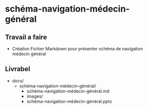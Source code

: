 # schéma-navigation-médecin-général



## Travail a faire  


- Création Fichier Markdown pour présenter schéma de navigation médecin général



## Livrabel 

- docs/
  - schéma-navigation-médecin-général/
    - schéma-navigation-médecin-général.md
    - images/
    - schéma-navigation-médecin-général.pptx
